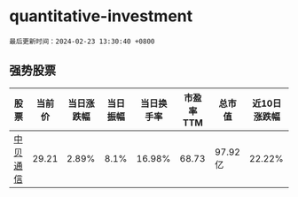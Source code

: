 # quantitative-investment

`最后更新时间：2024-02-23 13:30:40 +0800`

## 强势股票

|股票|当前价|当日涨跌幅|当日振幅|当日换手率|市盈率TTM|总市值|近10日涨跌幅|
|----|----|----|----|----|----|----|----|
|[中贝通信](https://xueqiu.com/S/SH603220)|29.21|2.89%|8.1%|16.98%|68.73|97.92亿|22.22%|
